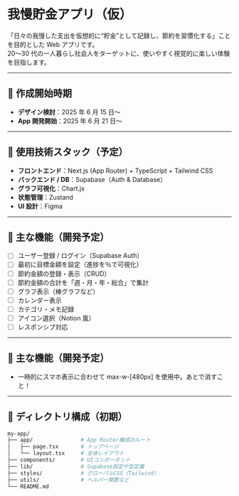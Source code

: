# 我慢貯金アプリ（仮）

「日々の我慢した支出を仮想的に“貯金”として記録し、節約を習慣化する」ことを目的とした Web アプリです。  
20〜30 代の一人暮らし社会人をターゲットに、使いやすく視覚的に楽しい体験を目指します。

---

## 📅 作成開始時期

- **デザイン検討**：2025 年 6 月 15 日〜
- **App 開発開始**：2025 年 6 月 21 日〜

---

## 🔧 使用技術スタック（予定）

- **フロントエンド**：Next.js (App Router) + TypeScript + Tailwind CSS
- **バックエンド / DB**：Supabase（Auth & Database）
- **グラフ可視化**：Chart.js
- **状態管理**：Zustand
- **UI 設計**：Figma

---

## 🎯 主な機能（開発予定）

- [ ] ユーザー登録 / ログイン（Supabase Auth）
- [ ] 最初に目標金額を設定（進捗を％で可視化）
- [ ] 節約金額の登録・表示（CRUD）
- [ ] 節約金額の合計を「週・月・年・総合」で集計
- [ ] グラフ表示（棒グラフなど）
- [ ] カレンダー表示
- [ ] カテゴリ・メモ記録
- [ ] アイコン選択（Notion 風）
- [ ] レスポンシブ対応

---

## 🎯 主な機能（開発予定）

- 一時的にスマホ表示に合わせて max-w-[480px] を使用中。あとで消すこと！

---

## 📁 ディレクトリ構成（初期）

```bash
my-app/
├── app/               # App Router構成のルート
│   ├── page.tsx       # トップページ
│   └── layout.tsx     # 全体レイアウト
├── components/        # UIコンポーネント
├── lib/               # Supabase設定や型定義
├── styles/            # グローバルCSS（Tailwind）
├── utils/             # ヘルパー関数など
└── README.md

